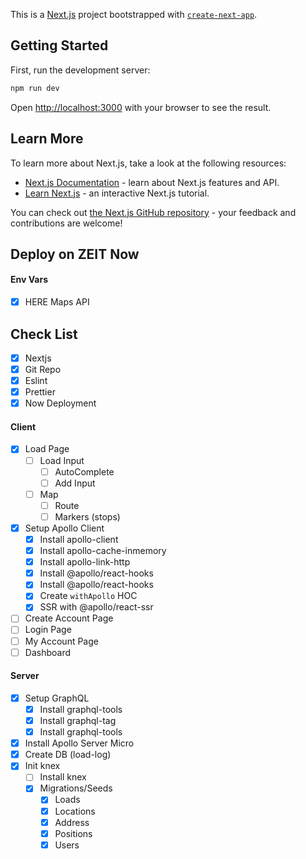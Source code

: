 This is a [Next.js](https://nextjs.org/) project bootstrapped with [`create-next-app`](https://github.com/zeit/next.js/tree/canary/packages/create-next-app).

## Getting Started

First, run the development server:

```bash
npm run dev
```

Open [http://localhost:3000](http://localhost:3000) with your browser to see the result.

## Learn More

To learn more about Next.js, take a look at the following resources:

- [Next.js Documentation](https://nextjs.org/docs) - learn about Next.js features and API.
- [Learn Next.js](https://nextjs.org/learn) - an interactive Next.js tutorial.

You can check out [the Next.js GitHub repository](https://github.com/zeit/next.js/) - your feedback and contributions are welcome!

## Deploy on ZEIT Now

#### Env Vars
- [x] HERE Maps API

## Check List
- [x] Nextjs
- [x] Git Repo
- [x] Eslint
- [x] Prettier
- [x] Now Deployment

#### Client
- [x] Load Page
    - [ ] Load Input
        - [ ] AutoComplete
        - [ ] Add Input
    - [ ] Map
        - [ ] Route
        - [ ] Markers (stops)
- [x] Setup Apollo Client
    - [x] Install apollo-client
    - [x] Install apollo-cache-inmemory
    - [x] Install apollo-link-http
    - [x] Install @apollo/react-hooks
    - [x] Install @apollo/react-hooks
    - [x] Create `withApollo` HOC
    - [x] SSR with @apollo/react-ssr
- [ ] Create Account Page
- [ ] Login Page
- [ ] My Account Page
- [ ] Dashboard

#### Server
- [x] Setup GraphQL
    - [x] Install graphql-tools
    - [x] Install graphql-tag
    - [x] Install graphql-tools 
- [x] Install Apollo Server Micro
- [x] Create DB (load-log)
- [x] Init knex
    - [ ] Install knex
    - [x] Migrations/Seeds
        - [x] Loads
        - [x] Locations
        - [x] Address
        - [x] Positions
        - [x] Users
